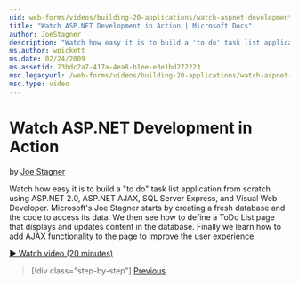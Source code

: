 ```yaml
---
uid: web-forms/videos/building-20-applications/watch-aspnet-development-in-action
title: "Watch ASP.NET Development in Action | Microsoft Docs"
author: JoeStagner
description: "Watch how easy it is to build a 'to do' task list application from scratch using ASP.NET 2.0, ASP.NET AJAX, SQL Server Express, and Visual Web Developer. Mic..."
ms.author: wpickett
ms.date: 02/24/2009
ms.assetid: 23bdc2a7-417a-4ea8-b1ee-e3e1bd272223
msc.legacyurl: /web-forms/videos/building-20-applications/watch-aspnet-development-in-action
msc.type: video
---
```

# Watch ASP.NET Development in Action

by [Joe Stagner](https://github.com/JoeStagner)

Watch how easy it is to build a "to do" task list application from scratch using ASP.NET 2.0, ASP.NET AJAX, SQL Server Express, and Visual Web Developer. Microsoft's Joe Stagner starts by creating a fresh database and the code to access its data. We then see how to define a ToDo List page that displays and updates content in the database. Finally we learn how to add AJAX functionality to the page to improve the user experience.

[&#9654; Watch video (20 minutes)](https://channel9.msdn.com/Blogs/ASP-NET-Site-Videos/watch-aspnet-development-in-action)

> [!div class="step-by-step"]
> [Previous](lesson-8-working-with-the-gridview-and-formview.md)

